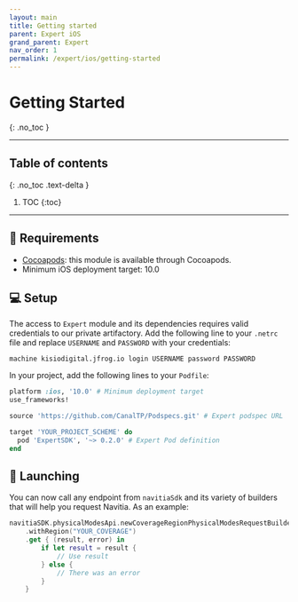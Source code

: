 ```yaml
---
layout: main
title: Getting started
parent: Expert iOS
grand_parent: Expert
nav_order: 1
permalink: /expert/ios/getting-started
---
```


# Getting Started
{: .no_toc }

---

## Table of contents
{: .no_toc .text-delta }

1. TOC
{:toc}

---

## 🧰  Requirements

- [Cocoapods](https://cocoapods.org): this module is available through Cocoapods.
- Minimum iOS deployment target: 10.0

## 💻  Setup

The access to `Expert` module and its dependencies requires valid credentials to our private artifactory. Add the following line to your `.netrc` file and replace `USERNAME` and `PASSWORD` with your credentials:

```
machine kisiodigital.jfrog.io login USERNAME password PASSWORD
```
 
In your project, add the following lines to your `Podfile`:

```ruby
platform :ios, '10.0' # Minimum deployment target
use_frameworks!

source 'https://github.com/CanalTP/Podspecs.git' # Expert podspec URL

target 'YOUR_PROJECT_SCHEME' do
  pod 'ExpertSDK', '~> 0.2.0' # Expert Pod definition
end
```

## 🚀  Launching

You can now call any endpoint from `navitiaSdk` and its variety of builders that will help you request Navitia. As an example:

```swift
navitiaSDK.physicalModesApi.newCoverageRegionPhysicalModesRequestBuilder()
    .withRegion("YOUR_COVERAGE")
    .get { (result, error) in
        if let result = result {
            // Use result
        } else {
            // There was an error
        }
    }
```